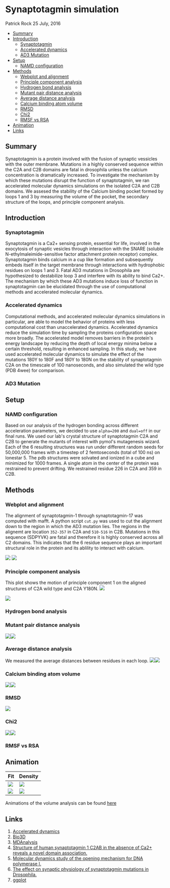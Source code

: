 Synaptotagmin simulation
================
Patrick Rock
25 July, 2016

-   [Summary](#summary)
-   [Introduction](#introduction)
    -   [Synaptotagmin](#synaptotagmin)
    -   [Accelerated dynamics](#accelerated-dynamics)
    -   [AD3 Mutation](#ad3-mutation)
-   [Setup](#setup)
    -   [NAMD configuration](#namd-configuration)
-   [Methods](#methods)
    -   [Webplot and alignment](#webplot-and-alignment)
    -   [Principle component analysis](#principle-component-analysis)
    -   [Hydrogen bond analysis](#hydrogen-bond-analysis)
    -   [Mutant pair distance analysis](#mutant-pair-distance-analysis)
    -   [Average distance analysis](#average-distance-analysis)
    -   [Calcium binding atom volume](#calcium-binding-atom-volume)
    -   [RMSD](#rmsd)
    -   [Chi2](#chi2)
    -   [RMSF vs RSA](#rmsf-vs-rsa)
-   [Animation](#animation)
-   [Links](#links)

Summary
-------

Synaptotagmin is a protein involved with the fusion of synaptic vessicles with the outer membrane. Mutations in a highly conserved sequence within the C2A and C2B domains are fatal in drosophila unless the calcium concentration is dramatically increased. To investigate the mechanism by which these mutations disrupt the function of synaptotagmin, we ran accelerated molecular dynamics simulations on the isolated C2A and C2B domains. We assesed the stability of the Calcium binding pocket formed by loops 1 and 3 by measuring the volume of the pocket, the secondary structure of the loops, and principle component analysis.

Introduction
------------

### Synaptotagmin

Synaptotagmin is a Ca2+ sensing protein, essential for life, involved in the exocytosis of synaptic vesicles through interaction with the SNARE (soluble N-ethylmaleimide-sensitive factor attachment protein receptor) complex. Synaptotagmin binds calcium in a cup like formation and subsequently embeds itself in the target membrane through interactions with hydrophobic residues on loops 1 and 3. Fatal AD3 mutations in Drosophila are hypothesized to destabilize loop 3 and interfere with its ability to bind Ca2+. The mechanism by which these AD3 mutations induce loss of function in synaptotagmin can be elucidated through the use of computational methods and accelerated molecular dynamics.

### Accelerated dynamics

Computational methods, and accelerated molecular dynamics simulations in particular, are able to model the behavior of proteins with less computational cost than unaccelerated dynamics. Accelerated dynamics reduce the simulation time by sampling the proteins configuration space more broadly. The accelerated model removes barriers in the protein's energy landscape by reducing the depth of local energy minima below a certain threshold, resulting in enhanced sampling. In this study, we have used accelerated molecular dynamics to simulate the effect of the mutations 180Y to 180F and 180Y to 180N on the stability of synaptotagmin C2A on the timescale of 100 nanoseconds, and also simulated the wild type (PDB 4wee) for comparison.

### AD3 Mutation

Setup
-----

### NAMD configuration

Based on our analysis of the hydrogen bonding across different acceleration parameters, we decided to use `alpha=200` and `dual=off` in our final runs. We used our lab's crystal structure of synaptotagmin C2A and C2B to generate the mutants of interest with pymol's mutagenesis wizard. Each of the 6 resulting structures was run under different random seeds for 50,000,000 frames with a timestep of 2 femtoseconds (total of 100 ns) on lonestar 5. The pdb structures were solvated and ionized in a cube and minimized for 1000 frames. A single atom in the center of the protein was restrained to prevent drifting. We restrained residue 226 in C2A and 359 in C2B.

Methods
-------

### Webplot and alignment

The alignment of synaptotagmin-1 through synaptotagmin-17 was computed with mafft. A python script `cut.py` was used to cut the alignment down to the region in which the AD3 mutation lies. The regions in the alignemt are location `352-357` in C2A and `510-516` in C2B. Mutations in this sequence (SDPYVK) are fatal and therefore it is highly conserved across all C2 domains. This indicates that the 6 residue sequence plays an important structural role in the protein and its ablility to interact with calcium.

![](README_files/C2A_cut.png) ![](README_files/C2B_cut.png)

### Principle component analysis

This plot shows the motion of principle component 1 on the aligned structures of C2A wild type and C2A Y180N. ![](images/wt_vs_Y180N.gif)

![](README_files/figure-markdown_github/unnamed-chunk-1-1.png)

### Hydrogen bond analysis

### Mutant pair distance analysis

![](README_files/figure-markdown_github/unnamed-chunk-3-1.png)![](README_files/figure-markdown_github/unnamed-chunk-3-2.png)

### Average distance analysis

We measured the average distances between residues in each loop. ![](README_files/figure-markdown_github/unnamed-chunk-4-1.png)![](README_files/figure-markdown_github/unnamed-chunk-4-2.png)

### Calcium binding atom volume

![](README_files/figure-markdown_github/unnamed-chunk-5-1.png)![](README_files/figure-markdown_github/unnamed-chunk-5-2.png)

### RMSD

![](README_files/figure-markdown_github/unnamed-chunk-6-1.png)

### Chi2

![](README_files/figure-markdown_github/unnamed-chunk-7-1.png)![](README_files/figure-markdown_github/unnamed-chunk-7-2.png)

### RMSF vs RSA

Animation
---------

| Fit                            | Density                            |
|--------------------------------|------------------------------------|
| ![](README_files/vol_fit.gif)  | ![](README_files/vol_density.gif)  |
| ![](README_files/dist_fit.gif) | ![](README_files/dist_density.gif) |

Animations of the volume analysis can be found [here](plots/animation/README.md)

Links
-----

1.  [Accelerated dynamics](http://www.ks.uiuc.edu/Research/namd/2.9/ug/node63.html)
2.  [Bio3D](http://thegrantlab.org/bio3d/index.php)
3.  [MDAnalysis](http://www.mdanalysis.org/)
4.  [Structure of human synaptotagmin 1 C2AB in the absence of Ca2+ reveals a novel domain association.](http://www.ncbi.nlm.nih.gov/pubmed/17956130)
5.  [Molecular dynamics study of the opening mechanism for DNA polymerase I.](http://www.ncbi.nlm.nih.gov/pubmed/25474643)
6.  [The effect on synaptic physiology of synaptotagmin mutations in Drosophila.](http://www.ncbi.nlm.nih.gov/pubmed/7909234)
7.  [ggplot](http://ggplot2.org/)
